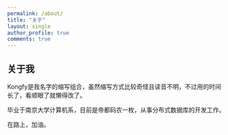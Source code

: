 ```yaml
---
permalink: /about/
title: "关于"
layout: single
author_profile: true
comments: true
---
```


## 关于我

Kongfy是我名字的缩写组合，虽然缩写方式比较奇怪且读音不明，不过用的时间长了，看顺眼了就懒得改了。

毕业于南京大学计算机系，目前是帝都码农一枚，从事分布式数据库的开发工作。

在路上，加油。